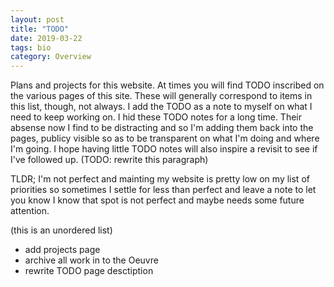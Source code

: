```yaml
---
layout: post
title: "TODO" 
date: 2019-03-22
tags: bio
category: Overview 
---
```

Plans and projects for this website.  At times you will find TODO inscribed on the various pages of this site.  These will generally correspond to items in this list, though, not always.  I add the TODO as a note to myself on what I need to keep working on. I hid these TODO notes for a long time.  Their absense now I find to be distracting and so I'm adding them back into the pages, publicy visible so as to be transparent on what I'm doing and where I'm going.  I hope having little TODO notes will also inspire a revisit to see if I've followed up. (TODO: rewrite this paragraph)

TLDR; I'm not perfect and mainting my website is pretty low on my list of priorities so sometimes I settle for less than perfect and leave a note to let you know I know that spot is not perfect and maybe needs some future attention.

(this is an unordered list)

- add projects page
- archive all work in to the Oeuvre
- rewrite TODO page desctiption


